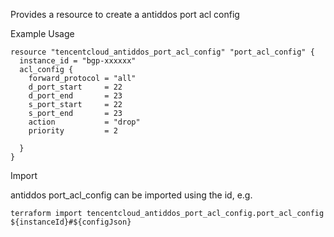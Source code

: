 Provides a resource to create a antiddos port acl config

Example Usage

```hcl
resource "tencentcloud_antiddos_port_acl_config" "port_acl_config" {
  instance_id = "bgp-xxxxxx"
  acl_config {
    forward_protocol = "all"
    d_port_start     = 22
    d_port_end       = 23
    s_port_start     = 22
    s_port_end       = 23
    action           = "drop"
    priority         = 2

  }
}
```

Import

antiddos port_acl_config can be imported using the id, e.g.

```
terraform import tencentcloud_antiddos_port_acl_config.port_acl_config ${instanceId}#${configJson}
```